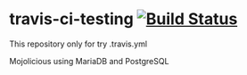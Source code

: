 # travis-ci-testing [![Build Status](https://travis-ci.com/yusrideb/travis-ci-testing.svg?branch=master)](https://travis-ci.com/yusrideb/travis-ci-testing)
This repository only for try .travis.yml

Mojolicious using MariaDB and PostgreSQL 
